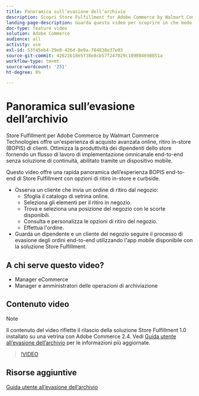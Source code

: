 ```yaml
---
title: Panoramica sull’evasione dell’archivio
description: Scopri Store Fulfillment for Adobe Commerce by Walmart Commerce Technologies, una soluzione di evasione omnicanale avanzata che offre un'esperienza end to end Buy Online, Pick up In-Store (BOPIS).
landing-page-description: Guarda questo video per scoprire in che modo la soluzione Store Fulfillment offre ai clienti la comodità di raccogliere e archiviare i dipendenti in negozio e in negozio flussi di lavoro più efficienti e pronti all'uso per la selezione, lo stage e consegna degli ordini di ritiro dal negozio ai clienti.
doc-type: feature video
solution: Adobe Commerce
audience: all
activity: use
exl-id: 53f45eb4-29e0-426d-8e9a-784838e37e03
source-git-commit: 42622b18e5738e8cb57f247029c189884698851a
workflow-type: tm+mt
source-wordcount: '251'
ht-degree: 0%

---
```


# Panoramica sull’evasione dell’archivio

Store Fulfillment per Adobe Commerce by Walmart Commerce Technologies offre un&#39;esperienza di acquisto avanzata online, ritiro in-store (BOPIS) di clienti. Ottimizza la produttività dei dipendenti dello store fornendo un flusso di lavoro di implementazione omnicanale end-to-end senza soluzione di continuità, abilitato tramite un dispositivo mobile.

Questo video offre una rapida panoramica dell’esperienza BOPIS end-to-end di Store Fulfillment con opzioni di ritiro in-store e curbside.

- Osserva un cliente che invia un ordine di ritiro dal negozio:
   - Sfoglia il catalogo di vetrina online.
   - Seleziona gli elementi per il ritiro in negozio.
   - Trova e seleziona una posizione del negozio con le scorte disponibili.
   - Consulta e personalizza le opzioni di ritiro del negozio.
   - Effettua l&#39;ordine.
- Guarda un dipendente e un cliente del negozio seguire il processo di evasione degli ordini end-to-end utilizzando l&#39;app mobile disponibile con la soluzione Store Fulfillment.

## A chi serve questo video?

- Manager eCommerce
- Manager e amministratori delle operazioni di archiviazione

## Contenuto video

>[!NOTE]
>
>Il contenuto del video riflette il rilascio della soluzione Store Fulfillment 1.0 installato su una vetrina con Adobe Commerce 2.4. Vedi [Guida utente all’evasione dell’archivio](https://experienceleague.adobe.com/docs/commerce-merchant-services/store-fulfillment/introduction.html) per le informazioni più aggiornate.

>[!VIDEO](https://video.tv.adobe.com/v/343653?quality=12&learn=on)

## Risorse aggiuntive

[Guida utente all’evasione dell’archivio](https://experienceleague.adobe.com/docs/commerce-merchant-services/store-fulfillment/introduction.html)
